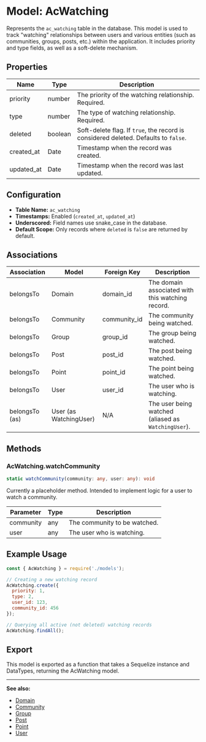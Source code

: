 # Model: AcWatching

Represents the `ac_watching` table in the database. This model is used to track "watching" relationships between users and various entities (such as communities, groups, posts, etc.) within the application. It includes priority and type fields, as well as a soft-delete mechanism.

## Properties

| Name        | Type      | Description                                                                 |
|-------------|-----------|-----------------------------------------------------------------------------|
| priority    | number    | The priority of the watching relationship. Required.                        |
| type        | number    | The type of watching relationship. Required.                                |
| deleted     | boolean   | Soft-delete flag. If `true`, the record is considered deleted. Defaults to `false`. |
| created_at  | Date      | Timestamp when the record was created.                                      |
| updated_at  | Date      | Timestamp when the record was last updated.                                 |

## Configuration

- **Table Name:** `ac_watching`
- **Timestamps:** Enabled (`created_at`, `updated_at`)
- **Underscored:** Field names use snake_case in the database.
- **Default Scope:** Only records where `deleted` is `false` are returned by default.

## Associations

| Association         | Model      | Foreign Key   | Description                                      |
|---------------------|------------|--------------|--------------------------------------------------|
| belongsTo           | Domain     | domain_id    | The domain associated with this watching record.  |
| belongsTo           | Community  | community_id | The community being watched.                      |
| belongsTo           | Group      | group_id     | The group being watched.                          |
| belongsTo           | Post       | post_id      | The post being watched.                           |
| belongsTo           | Point      | point_id     | The point being watched.                          |
| belongsTo           | User       | user_id      | The user who is watching.                         |
| belongsTo (as)      | User (as WatchingUser) | N/A | The user being watched (aliased as `WatchingUser`). |

## Methods

### AcWatching.watchCommunity

```typescript
static watchCommunity(community: any, user: any): void
```

Currently a placeholder method. Intended to implement logic for a user to watch a community.

| Parameter | Type | Description                |
|-----------|------|----------------------------|
| community | any  | The community to be watched.|
| user      | any  | The user who is watching.   |

## Example Usage

```javascript
const { AcWatching } = require('./models');

// Creating a new watching record
AcWatching.create({
  priority: 1,
  type: 2,
  user_id: 123,
  community_id: 456
});

// Querying all active (not deleted) watching records
AcWatching.findAll();
```

## Export

This model is exported as a function that takes a Sequelize instance and DataTypes, returning the AcWatching model.

---

**See also:**  
- [Domain](./Domain.md)  
- [Community](./Community.md)  
- [Group](./Group.md)  
- [Post](./Post.md)  
- [Point](./Point.md)  
- [User](./User.md)  
